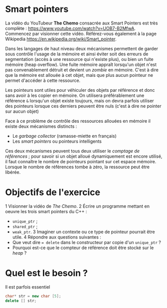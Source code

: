 # Smart pointers

La vidéo du YouTubeur **The Chemo** consacrée aux Smart Pointers est très complète : https://www.youtube.com/watch?v=UOB7-B2MfwA. Commencez par visionner cette vidéo. Référez-vous également à la page Wikipedia https://en.wikipedia.org/wiki/Smart_pointer.

Dans les langages de haut niveau deux mécanismes permettent de garder sous contrôle l'usage de la mémoire et ainsi éviter soit des erreurs de segmentation (accès à une ressource qui n'existe plus), ou bien un fuite mémoire (heap overflow). Une fuite mémoire appraît lorsqu'un objet n'est pas convenablement détruit et devient un *zombie* en mémoire. C'est à dire que la mémoire est allouée à cet objet, mais que plus aucun pointeur ne permet d'accéder à cette ressource.

Les pointeurs sont utiles pour véhiculer des objets par référence et donc sans avoir à les copier en mémoire. On utilisera préférablement une référence `&` lorsqu'un objet existe toujours, mais on devra parfois utiliser des pointeurs lorsque ces derniers peuvent être nuls (c'est à dire ne pointer sur aucun objet)

Face à ce problème de contrôle des ressources allouées en mémoire il existe deux mécanismes distincts :

- Le *garbage collector* (ramasse-miette en français)
- Les *smart pointers* ou pointeurs intelligents

Ces deux mécanismes peuvent tous deux utiliser le *comptage de références* ; pour savoir si un objet alloué dynamiquement est encore utilisé, il faut connaître le nombre de pointeurs pointant sur cet espace mémoire. Lorsque le nombre de références tombe à zéro, la ressource peut être libérée.

# Objectifs de l'exercice

1 Visionner la vidéo de *The Chemo*.
2 Écrire un programme mettant en oeuvre les trois smart pointers du C++ :
  - `unique_ptr` ;
  - `shared_ptr` ;
  - `weak_ptr`.
3 Imaginer un contexte ou ce type de pointeur pourrait être utile.
4 Répondre aux questions suivantes :
  - Que veut dire `= delete` dans le constructeur par copie d'un `unique_ptr` ?
  - Pourquoi est-ce que le compteur de référence doit être stocké sur le *heap* ?
# Quel est le besoin ?

Il est parfois essentiel

```c++
char* str = new char [5];
delete [] str;
```
